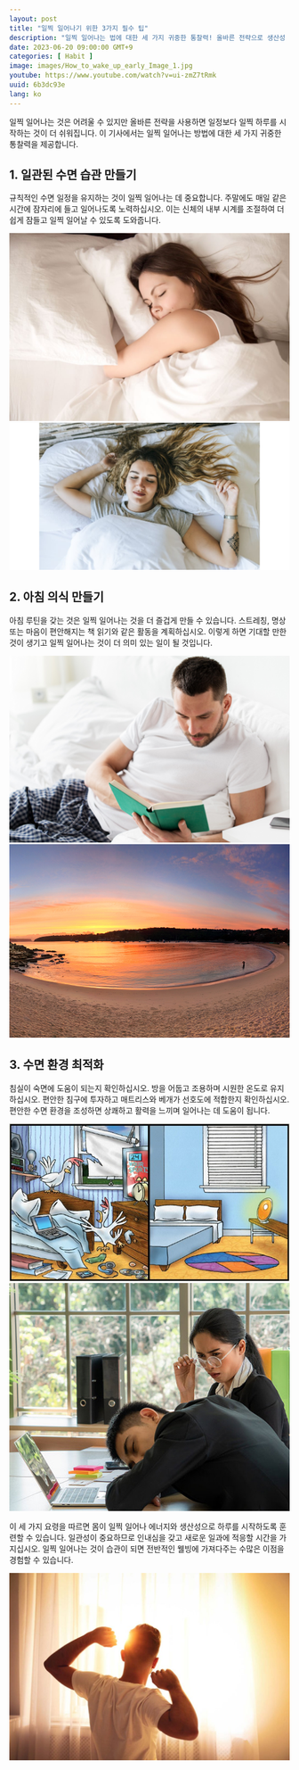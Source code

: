 ```yaml
---
layout: post
title: "일찍 일어나기 위한 3가지 필수 팁"
description: "일찍 일어나는 법에 대한 세 가지 귀중한 통찰력! 올바른 전략으로 생산성 향상, 건강한 습관과 아침 루틴을 만들어보세요. #일찍일어나기 #생산성 #수면습관 #아침루틴 #건강한습관 #일찍시작하는날 #피트니스 #웰빙 #스트레칭 #명상 #건강한삶 #좋은습관 #일찍일어나는법"
date: 2023-06-20 09:00:00 GMT+9
categories: [ Habit ]
image: images/How_to_wake_up_early_Image_1.jpg
youtube: https://www.youtube.com/watch?v=ui-zmZ7tRmk
uuid: 6b3dc93e
lang: ko
---
```


일찍 일어나는 것은 어려울 수 있지만 올바른 전략을 사용하면 일정보다 일찍 하루를 시작하는 것이 더 쉬워집니다. 이 기사에서는 일찍 일어나는 방법에 대한 세 가지 귀중한 통찰력을 제공합니다.

## 1. 일관된 수면 습관 만들기
규칙적인 수면 일정을 유지하는 것이 일찍 일어나는 데 중요합니다. 주말에도 매일 같은 시간에 잠자리에 들고 일어나도록 노력하십시오. 이는 신체의 내부 시계를 조절하여 더 쉽게 잠들고 일찍 일어날 수 있도록 도와줍니다.

![](images/1._Establish_a_Consistent_Sleep_Routine_Image_1.jpg)
![](images/1._Establish_a_Consistent_Sleep_Routine_Image_2.jpg)


## 2. 아침 의식 만들기
아침 루틴을 갖는 것은 일찍 일어나는 것을 더 즐겁게 만들 수 있습니다. 스트레칭, 명상 또는 마음이 편안해지는 책 읽기와 같은 활동을 계획하십시오. 이렇게 하면 기대할 만한 것이 생기고 일찍 일어나는 것이 더 의미 있는 일이 될 것입니다.

![](images/2._Create_a_Morning_Ritual_Image_1.jpg)
![](images/2._Create_a_Morning_Ritual_Image_5.jpg)


## 3. 수면 환경 최적화
침실이 숙면에 도움이 되는지 확인하십시오. 방을 어둡고 조용하며 시원한 온도로 유지하십시오. 편안한 침구에 투자하고 매트리스와 베개가 선호도에 적합한지 확인하십시오. 편안한 수면 환경을 조성하면 상쾌하고 활력을 느끼며 일어나는 데 도움이 됩니다.

![](images/3._Optimize_your_Sleep_Environment_Image_1.jpg)
![](images/3._Optimize_your_Sleep_Environment_Image_5.jpg)




이 세 가지 요령을 따르면 몸이 일찍 일어나 에너지와 생산성으로 하루를 시작하도록 훈련할 수 있습니다. 일관성이 중요하므로 인내심을 갖고 새로운 일과에 적응할 시간을 가지십시오. 일찍 일어나는 것이 습관이 되면 전반적인 웰빙에 가져다주는 수많은 이점을 경험할 수 있습니다.

![](images/How_to_wake_up_early_Image_2.jpg)